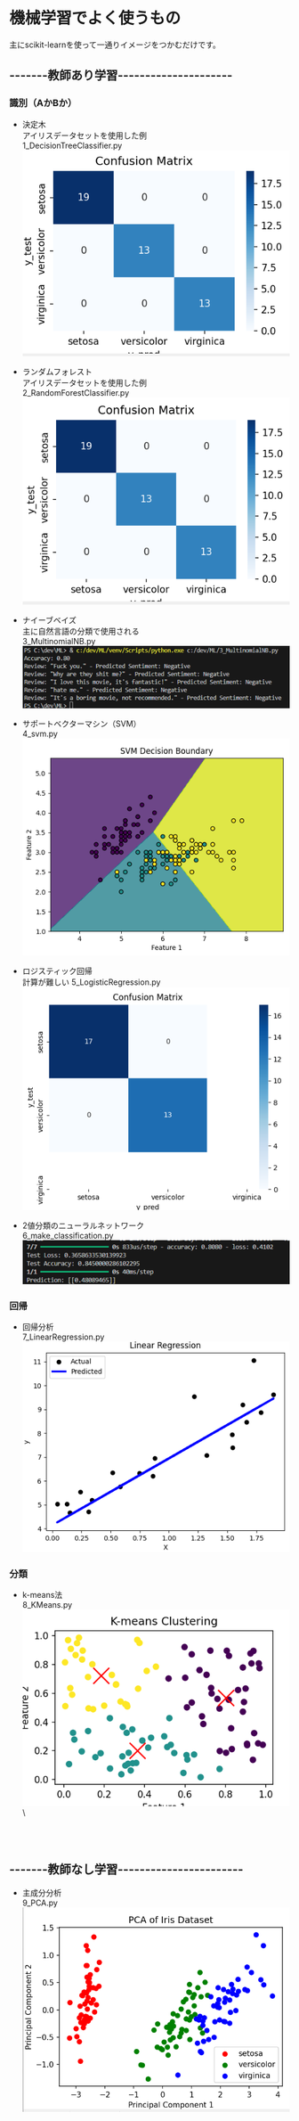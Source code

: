 # 機械学習でよく使うもの
主にscikit-learnを使って一通りイメージをつかむだけです。

## -------教師あり学習---------------------

### 識別（AかBか）
- 決定木 \
アイリスデータセットを使用した例 \
    1_DecisionTreeClassifier.py \
    ![alt text](image-2.png)

- ランダムフォレスト \
アイリスデータセットを使用した例 \
    2_RandomForestClassifier.py \
    ![alt text](image-3.png)

- ナイーブベイズ \
    主に自然言語の分類で使用される \
    3_MultinomialNB.py \
    ![alt text](image-4.png)

- サポートベクターマシン（SVM） \
    4_svm.py \
    ![alt text](image-5.png)

- ロジスティック回帰 \
    計算が難しい
    5_LogisticRegression.py \
    ![alt text](image-6.png)

- 2値分類のニューラルネットワーク \
    6_make_classification.py
    ![alt text](image-8.png)

### 回帰
- 回帰分析 \
    7_LinearRegression.py \
    ![alt text](image-7.png)

### 分類
- k-means法 \
    8_KMeans.py \
    ![alt text](image.png) \

<br>
<br>

## -------教師なし学習----------------------- 
- 主成分分析 \
    9_PCA.py \
    ![alt text](image-1.png)





